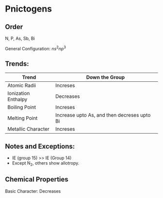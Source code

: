 # Pnictogens

## Order

N, P, As, Sb, Bi

General Configuration: $ns^2np^3$

## Trends:

|Trend|Down the Group|
|-|-|
|Atomic Radii|Increses|
|Ionization Enthalpy| Decreases|
|Boiling Point|Increses|
|Melting Point|Increase upto As, and then decreses upto Bi|
|Metallic Character|Increses|

## Notes and Exceptions:

* IE (group 15) >> IE (Group 14)
* Except $\text{N}_2$, others show allotropy.

## Chemical Properties

Basic Character: Decreases